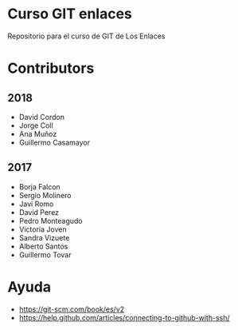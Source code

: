 # Curso GIT enlaces
Repositorio para el curso de GIT de Los Enlaces


# Contributors


## 2018

* David Cordon
* Jorge Coll
* Ana Muñoz
* Guillermo Casamayor

## 2017


* Borja Falcon
* Sergio Molinero
* Javi Romo
* David Perez
* Pedro Monteagudo
* Victoria Joven
* Sandra Vizuete
* Alberto Santos
* Guillermo Tovar

# Ayuda
* https://git-scm.com/book/es/v2
* https://help.github.com/articles/connecting-to-github-with-ssh/
